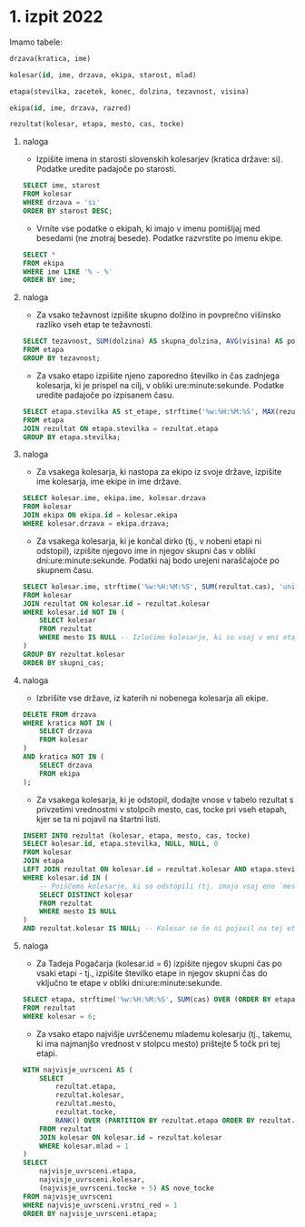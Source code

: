 # 1. izpit 2022

Imamo tabele:
```sql
drzava(kratica, ime)
```
```sql
kolesar(id, ime, drzava, ekipa, starost, mlad)
```
```sql
etapa(stevilka, zacetek, konec, dolzina, tezavnost, visina)
```
```sql
ekipa(id, ime, drzava, razred)
```
```sql
rezultat(kolesar, etapa, mesto, cas, tocke)
```

1. naloga
    * Izpišite imena in starosti slovenskih kolesarjev (kratica države: si). Podatke uredite padajoče po starosti.
    ```sql
    SELECT ime, starost
    FROM kolesar
    WHERE drzava = 'si'
    ORDER BY starost DESC;
    ```

    * Vrnite vse podatke o ekipah, ki imajo v imenu pomišljaj med besedami (ne znotraj besede). Podatke razvrstite po imenu ekipe.
    ```sql
    SELECT *
    FROM ekipa
    WHERE ime LIKE '% - %'
    ORDER BY ime;
    ```

2. naloga
    * Za vsako težavnost izpišite skupno dolžino in povprečno višinsko razliko vseh etap te težavnosti.
    ```sql
    SELECT tezavnost, SUM(dolzina) AS skupna_dolzina, AVG(visina) AS povp_visinska_razlika
    FROM etapa
    GROUP BY tezavnost;
    ```

    * Za vsako etapo izpišite njeno zaporedno številko in čas zadnjega kolesarja, ki je prispel na cilj, v obliki ure:minute:sekunde. Podatke uredite padajoče po izpisanem času.
    ```sql
    SELECT etapa.stevilka AS st_etape, strftime('%w:%H:%M:%S', MAX(rezultat.cas), 'unixepoch', '-4 days') AS cas_zadnjega
    FROM etapa
    JOIN rezultat ON etapa.stevilka = rezultat.etapa
    GROUP BY etapa.stevilka;
    ```

3. naloga
    * Za vsakega kolesarja, ki nastopa za ekipo iz svoje države, izpišite ime kolesarja, ime ekipe in ime države.
    ```sql
    SELECT kolesar.ime, ekipa.ime, kolesar.drzava
    FROM kolesar
    JOIN ekipa ON ekipa.id = kolesar.ekipa
    WHERE kolesar.drzava = ekipa.drzava;
    ```

    * Za vsakega kolesarja, ki je končal dirko (tj., v nobeni etapi ni odstopil), izpišite njegovo ime in njegov skupni čas v obliki dni:ure:minute:sekunde. Podatki naj bodo urejeni naraščajoče po skupnem času.
    ```sql
    SELECT kolesar.ime, strftime('%w:%H:%M:%S', SUM(rezultat.cas), 'unixepoch', '-4 days') AS skupni_cas
    FROM kolesar
    JOIN rezultat ON kolesar.id = rezultat.kolesar
    WHERE kolesar.id NOT IN (
        SELECT kolesar
        FROM rezultat
        WHERE mesto IS NULL -- Izločimo kolesarje, ki so vsaj v eni etapi odstopili (mesto IS NULL)
    )
    GROUP BY rezultat.kolesar
    ORDER BY skupni_cas;
    ```

4. naloga
    * Izbrišite vse države, iz katerih ni nobenega kolesarja ali ekipe.
    ```sql
    DELETE FROM drzava
    WHERE kratica NOT IN (
        SELECT drzava
        FROM kolesar
    )
    AND kratica NOT IN (
        SELECT drzava 
        FROM ekipa
    );
    ```

    * Za vsakega kolesarja, ki je odstopil, dodajte vnose v tabelo rezultat s privzetimi vrednostmi v stolpcih mesto, cas, tocke pri vseh etapah, kjer se ta ni pojavil na štartni listi.
    ```sql
    INSERT INTO rezultat (kolesar, etapa, mesto, cas, tocke)
    SELECT kolesar.id, etapa.stevilka, NULL, NULL, 0
    FROM kolesar
    JOIN etapa
    LEFT JOIN rezultat ON kolesar.id = rezultat.kolesar AND etapa.stevilka = rezultat.etapa
    WHERE kolesar.id IN (
        -- Poiščemo kolesarje, ki so odstopili (tj. imajo vsaj eno `mesto IS NULL`)
        SELECT DISTINCT kolesar 
        FROM rezultat 
        WHERE mesto IS NULL
    )
    AND rezultat.kolesar IS NULL; -- Kolesar se še ni pojavil na tej etapi
    ```

5. naloga
    * Za Tadeja Pogačarja (kolesar.id = 6) izpišite njegov skupni čas po vsaki etapi - tj., izpišite številko etape in njegov skupni čas do vključno te etape v obliki dni:ure:minute:sekunde.
    ```sql
    SELECT etapa, strftime('%w:%H:%M:%S', SUM(cas) OVER (ORDER BY etapa), 'unixepoch', '-4 days') AS skupni_cas -- ?????
    FROM rezultat
    WHERE kolesar = 6;
    ```

    *  Za vsako etapo najvišje uvrščenemu mlademu kolesarju (tj., takemu, ki ima najmanjšo vrednost v stolpcu mesto) prištejte 5 točk pri tej etapi.
    ```sql
    WITH najvisje_uvrsceni AS (
        SELECT 
            rezultat.etapa,
            rezultat.kolesar,
            rezultat.mesto,
            rezultat.tocke,
            RANK() OVER (PARTITION BY rezultat.etapa ORDER BY rezultat.mesto) AS vrstni_red
        FROM rezultat
        JOIN kolesar ON kolesar.id = rezultat.kolesar
        WHERE kolesar.mlad = 1
    )
    SELECT 
        najvisje_uvrsceni.etapa,
        najvisje_uvrsceni.kolesar,
        (najvisje_uvrsceni.tocke + 5) AS nove_tocke
    FROM najvisje_uvrsceni
    WHERE najvisje_uvrsceni.vrstni_red = 1
    ORDER BY najvisje_uvrsceni.etapa;
    ```